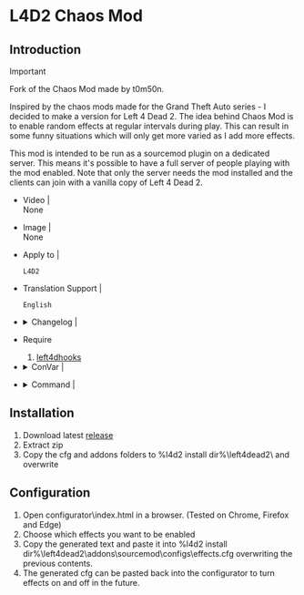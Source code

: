 # L4D2 Chaos Mod

## Introduction

> [!IMPORTANT]
> Fork of the Chaos Mod made by t0m50n.


Inspired by the chaos mods made for the Grand Theft Auto series - I decided to make a version for Left 4 Dead 2. The idea behind Chaos Mod is to enable random effects at regular intervals during play. This can result in some funny situations which will only get more varied as I add more effects.

This mod is intended to be run as a sourcemod plugin on a dedicated server. This means it's possible to have a full server of people playing with the mod enabled. Note that only the server needs the mod installed and the clients can join with a vanilla copy of Left 4 Dead 2.


* Video | 
<br/>None

* Image | 
<br/>None

* Apply to | 
	```
	L4D2
	```

* Translation Support | 
	```
	English
	```

* <details><summary>Changelog | </summary>

	* v2.8 (2024-07-27)
		* Changed initial configuration of "Teleport to backroom". Now, all finale maps will be blacklisted to use this effect to prevent softblock.
    
	* v1.2.1
		* [Original Plugin by t0m50n](https://forums.alliedmods.net/showthread.php?p=2693455)
</details>

* Require
	1. [left4dhooks](https://forums.alliedmods.net/showthread.php?t=321696)

* <details><summary>ConVar |</summary>

  * cfg/sourcemod/plugin.chaos_mod.cfg
    ```php
    // Enable/Disable Chaos Mod
    // Default: "1"
    chaosmod_enabled "1"

    // Time in seconds a long effect should be enabled for
    // Default: "120"
    // Minimum: "0.100000"
    chaosmod_long_time_duration "120"

    // Time in seconds a normal effect should be enabled for
    // Default: "60"
    // Minimum: "0.100000"
    chaosmod_normal_time_duration "60"

    // Time in seconds a short effect should be enabled for
    // Default: "15"
    // Minimum: "0.100000"
    chaosmod_short_time_duration "15"

    // How long to wait in seconds between activating effects
    // Default: "30"
    // Minimum: "0.100000"
    chaosmod_time_between_effects "30"
    ```
</details>

* <details><summary>Command |</summary>

	* **See Chaos Mod current version**
		```php
		chaosmod_version
		```
</details>

## Installation

1. Download latest [release](https://github.com/t0m50n/L4D2ChaosMod/releases)
2. Extract zip
3. Copy the cfg and addons folders to %l4d2 install dir%\left4dead2\ and overwrite

## Configuration
1. Open configurator\index.html in a browser. (Tested on Chrome, Firefox and Edge)
2. Choose which effects you want to be enabled
3. Copy the generated text and paste it into %l4d2 install dir%\left4dead2\addons\sourcemod\configs\effects.cfg overwriting the previous contents.
4. The generated cfg can be pasted back into the configurator to turn effects on and off in the future.
